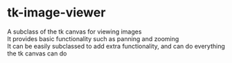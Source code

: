 # tk-image-viewer
A subclass of the tk canvas for viewing images  
It provides basic functionality such as panning and zooming  
It can be easily subclassed to add extra functionality, and can do everything the tk canvas can do  

